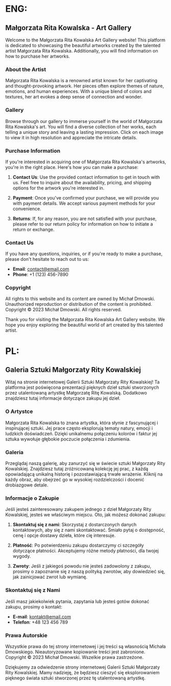# ENG:

## Małgorzata Rita Kowalska - Art Gallery

Welcome to the Małgorzata Rita Kowalska Art Gallery website! This platform is dedicated to showcasing the beautiful artworks created by the talented artist Małgorzata Rita Kowalska. Additionally, you will find information on how to purchase her artworks. 

### About the Artist

Małgorzata Rita Kowalska is a renowned artist known for her captivating and thought-provoking artwork. Her pieces often explore themes of nature, emotions, and human experiences. With a unique blend of colors and textures, her art evokes a deep sense of connection and wonder.

### Gallery

Browse through our gallery to immerse yourself in the world of Małgorzata Rita Kowalska's art. You will find a diverse collection of her works, each telling a unique story and leaving a lasting impression. Click on each image to view it in high resolution and appreciate the intricate details.

### Purchase Information

If you're interested in acquiring one of Małgorzata Rita Kowalska's artworks, you're in the right place. Here's how you can make a purchase:

1. **Contact Us**: Use the provided contact information to get in touch with us. Feel free to inquire about the availability, pricing, and shipping options for the artwork you're interested in.

2. **Payment**: Once you've confirmed your purchase, we will provide you with payment details. We accept various payment methods for your convenience.

3. **Returns**: If, for any reason, you are not satisfied with your purchase, please refer to our return policy for information on how to initiate a return or exchange.

### Contact Us

If you have any questions, inquiries, or if you're ready to make a purchase, please don't hesitate to reach out to us:

- **Email**: [contact@email.com](mailto:contact@email.com)
- **Phone**: +1 (123) 456-7890

### Copyright

All rights to this website and its content are owned by Michał Dmowski. Unauthorized reproduction or distribution of the content is prohibited. Copyright © 2023 Michał Dmowski. All rights reserved.

Thank you for visiting the Małgorzata Rita Kowalska Art Gallery website. We hope you enjoy exploring the beautiful world of art created by this talented artist.

# PL:

## Galeria Sztuki Małgorzaty Rity Kowalskiej

Witaj na stronie internetowej Galerii Sztuki Małgorzaty Rity Kowalskiej! Ta platforma jest poświęcona prezentacji pięknych dzieł sztuki stworzonych przez utalentowaną artystkę Małgorzatę Ritę Kowalską. Dodatkowo znajdziesz tutaj informacje dotyczące zakupu jej dzieł.

### O Artystce

Małgorzata Rita Kowalska to znana artystka, która słynie z fascynującej i inspirującej sztuki. Jej prace często eksplorują tematy natury, emocji i ludzkich doświadczeń. Dzięki unikalnemu połączeniu kolorów i faktur jej sztuka wywołuje głębokie poczucie połączenia i zdumienia.

### Galeria

Przeglądaj naszą galerię, aby zanurzyć się w świecie sztuki Małgorzaty Rity Kowalskiej. Znajdziesz tutaj zróżnicowaną kolekcję jej prac, z każdą opowiadającą unikalną historię i pozostawiającą trwałe wrażenie. Kliknij na każdy obraz, aby obejrzeć go w wysokiej rozdzielczości i docenić drobiazgowe detale.

### Informacje o Zakupie

Jeśli jesteś zainteresowany zakupem jednego z dzieł Małgorzaty Rity Kowalskiej, jesteś we właściwym miejscu. Oto, jak możesz dokonać zakupu:

1. **Skontaktuj się z nami**: Skorzystaj z dostarczonych danych kontaktowych, aby się z nami skontaktować. Śmiało pytaj o dostępność, cenę i opcje dostawy dzieła, które cię interesuje.

2. **Płatność**: Po potwierdzeniu zakupu dostarczymy ci szczegóły dotyczące płatności. Akceptujemy różne metody płatności, dla twojej wygody.

3. **Zwroty**: Jeśli z jakiegoś powodu nie jesteś zadowolony z zakupu, prosimy o zapoznanie się z naszą polityką zwrotów, aby dowiedzieć się, jak zainicjować zwrot lub wymianę.

### Skontaktuj się z Nami

Jeśli masz jakiekolwiek pytania, zapytania lub jesteś gotów dokonać zakupu, prosimy o kontakt:

- **E-mail**: [kontakt@email.com](mailto:kontakt@email.com)
- **Telefon**: +48 123 456 789

### Prawa Autorskie

Wszystkie prawa do tej strony internetowej i jej treści są własnością Michała Dmowskiego. Nieautoryzowane kopiowanie treści jest zabronione. Copyright © 2023 Michał Dmowski. Wszelkie prawa zastrzeżone.

Dziękujemy za odwiedzenie strony internetowej Galerii Sztuki Małgorzaty Rity Kowalskiej. Mamy nadzieję, że będziesz cieszyć się eksplorowaniem pięknego świata sztuki stworzonej przez tę utalentowaną artystkę.